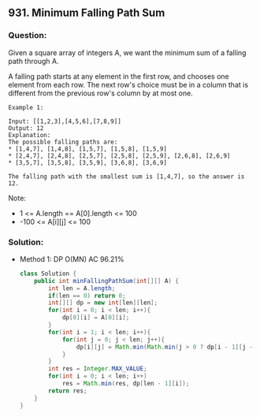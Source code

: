 ## 931. Minimum Falling Path Sum

### Question:
Given a square array of integers A, we want the minimum sum of a falling path through A.

A falling path starts at any element in the first row, and chooses one element from each row.  The next row's choice must be in a column that is different from the previous row's column by at most one.

```
Example 1:

Input: [[1,2,3],[4,5,6],[7,8,9]]
Output: 12
Explanation: 
The possible falling paths are:
* [1,4,7], [1,4,8], [1,5,7], [1,5,8], [1,5,9]
* [2,4,7], [2,4,8], [2,5,7], [2,5,8], [2,5,9], [2,6,8], [2,6,9]
* [3,5,7], [3,5,8], [3,5,9], [3,6,8], [3,6,9]

The falling path with the smallest sum is [1,4,7], so the answer is 12.
```
 
Note:
* 1 <= A.length == A[0].length <= 100
* -100 <= A[i][j] <= 100


### Solution:
* Method 1: DP O(MN) AC 96.21%
    ```Java
    class Solution {
        public int minFallingPathSum(int[][] A) {
            int len = A.length;
            if(len == 0) return 0;
            int[][] dp = new int[len][len];
            for(int i = 0; i < len; i++){
                dp[0][i] = A[0][i];
            }
            for(int i = 1; i < len; i++){
                for(int j = 0; j < len; j++){
                    dp[i][j] = Math.min(Math.min(j > 0 ? dp[i - 1][j - 1]: Integer.MAX_VALUE, j + 1 < len ? dp[i - 1][j + 1]: Integer.MAX_VALUE), dp[i - 1][j]) + A[i][j];
                }
            }
            int res = Integer.MAX_VALUE;
            for(int i = 0; i < len; i++)
                res = Math.min(res, dp[len - 1][i]);
            return res;
        }
    }
    ```

